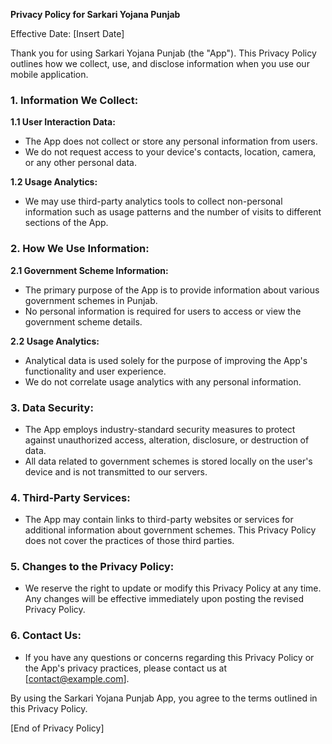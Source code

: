 **Privacy Policy for Sarkari Yojana Punjab**

Effective Date: [Insert Date]

Thank you for using Sarkari Yojana Punjab (the "App"). This Privacy Policy outlines how we collect, use, and disclose information when you use our mobile application.

### 1. Information We Collect:

**1.1 User Interaction Data:**
- The App does not collect or store any personal information from users.
- We do not request access to your device's contacts, location, camera, or any other personal data.

**1.2 Usage Analytics:**
- We may use third-party analytics tools to collect non-personal information such as usage patterns and the number of visits to different sections of the App.

### 2. How We Use Information:

**2.1 Government Scheme Information:**
- The primary purpose of the App is to provide information about various government schemes in Punjab.
- No personal information is required for users to access or view the government scheme details.

**2.2 Usage Analytics:**
- Analytical data is used solely for the purpose of improving the App's functionality and user experience.
- We do not correlate usage analytics with any personal information.

### 3. Data Security:

- The App employs industry-standard security measures to protect against unauthorized access, alteration, disclosure, or destruction of data.
- All data related to government schemes is stored locally on the user's device and is not transmitted to our servers.

### 4. Third-Party Services:

- The App may contain links to third-party websites or services for additional information about government schemes. This Privacy Policy does not cover the practices of those third parties.

### 5. Changes to the Privacy Policy:

- We reserve the right to update or modify this Privacy Policy at any time. Any changes will be effective immediately upon posting the revised Privacy Policy.

### 6. Contact Us:

- If you have any questions or concerns regarding this Privacy Policy or the App's privacy practices, please contact us at [contact@example.com].

By using the Sarkari Yojana Punjab App, you agree to the terms outlined in this Privacy Policy.

[End of Privacy Policy]
